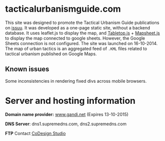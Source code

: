 # tacticalurbanismguide.com

This site was designed to promote the Tactical Urbanism Guide publications on [issuu](http://issuu.com/).
It was developed as a one-page static site, without a backend database. It uses leaflet.js to display the map, and [Tabletop.js](https://github.com/jsoma/tabletop) + [Mapsheet.js](https://github.com/jsoma/mapsheet) to display the map connected to google sheets. However, the Google Sheets connection is not configured. The site was launched on 16-10-2014. The map of urban tactics is an aggregated feed of `.KML` files related to tactical urbanism published on Google Maps.

Known issues
---
Some inconsistencies in rendering fixed divs across mobile browsers.

Server and hosting information
===

**Domain name provider:** www.gandi.net (Expires 13-10-2015)

**DNS Server**: dns1.supremedns.com, dns2.supremedns.com

**FTP** Contact [CoDesign Studio](codesignstudio.com.au)
